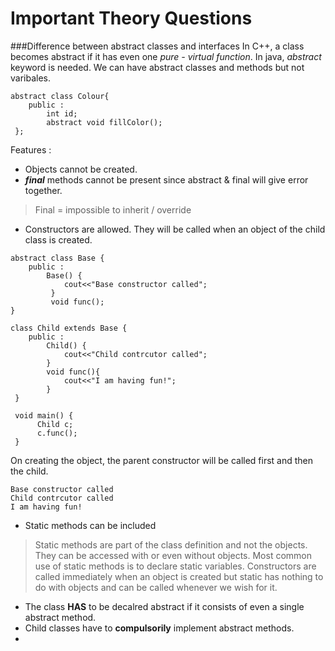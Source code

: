 # Important Theory Questions

###Difference between abstract classes and interfaces
In C++, a class becomes abstract if it has even one *pure - virtual function*. In java, *abstract* keyword is needed. We can have abstract classes and methods but not varibales. 
```
abstract class Colour{
    public : 
        int id;
        abstract void fillColor();
 };
 ```
 
 Features  :
  - Objects cannot be created.
  - ***final*** methods cannot be present since abstract & final will give error together. 
  > Final = impossible to inherit / override
  - Constructors are allowed. They will be called when an object of the child class is created.
  ``` 
  abstract class Base {
      public : 
          Base() {
              cout<<"Base constructor called";
           }
           void func();
  }
  
  class Child extends Base {
      public : 
          Child() {
              cout<<"Child contrcutor called";
          }
          void func(){
              cout<<"I am having fun!";
          }
   }
   
   void main() { 
        Child c;
        c.func();
   }
   ```
   
   On creating the object, the parent constructor will be called first and then the child. 
   
   ```
   Base constructor called
   Child contrcutor called
   I am having fun!
   ```
  - Static methods can be included
  > Static methods are part of the class definition and not the objects. They can be accessed with or even without objects. Most common use of static methods is to declare static variables.
  > Constructors are called immediately when an object is created but static has nothing to do with objects and can be called whenever we wish for it.

  - The class **HAS** to be decalred abstract if it consists of even a single abstract method.
  - Child classes have to **compulsorily** implement abstract methods.
  - 
